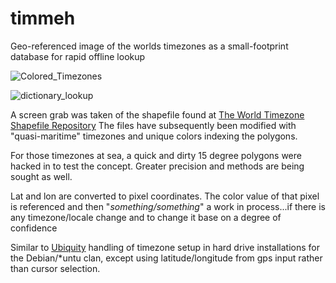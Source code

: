 
# timmeh


Geo-referenced image of the worlds timezones as a small-footprint database for rapid offline lookup

![Colored_Timezones](![tz_1826x913](https://cloud.githubusercontent.com/assets/4308824/19038948/a0618588-89c9-11e6-995f-11876032535d.png))

![dictionary_lookup](https://cloud.githubusercontent.com/assets/4308824/18680742/54fb836c-7fa8-11e6-94a4-479c0fa5216a.png)

A screen grab was taken of the shapefile found at [The World Timezone Shapefile Repository](http://efele.net/maps/tz/world/) The files have subsequently been modified with "quasi-maritime" timezones and unique colors indexing  the polygons.
 
For those timezones at sea, a quick and dirty 15 degree polygons were hacked in to test the concept.  Greater precision and methods are being sought as well.
 
Lat and lon are converted to pixel coordinates.  The color value of that pixel is referenced and then "*something/something*" a work in process...if there is any timezone/locale change and to change it base on a degree of confidence

Similar to [Ubiquity](https://en.wikipedia.org/wiki/Ubiquity_(software)) handling of timezone setup in hard drive installations for the Debian/\*untu clan, except  using latitude/longitude from gps input rather than cursor selection.
 
